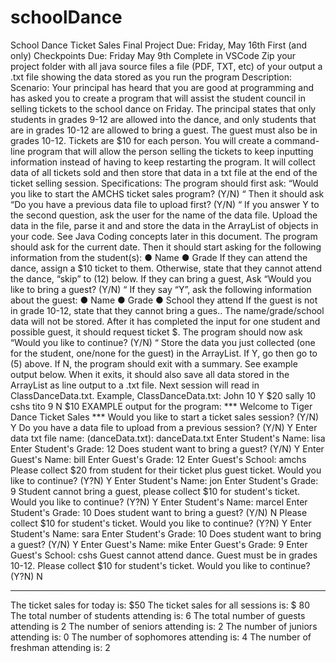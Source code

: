 # schoolDance
School Dance Ticket Sales
Final Project Due: Friday, May 16th
First (and only) Checkpoints Due: Friday May 9th
 Complete in VSCode
 Zip your project folder with
all java source files
a file (PDF, TXT, etc) of your output
 a .txt file showing the data stored as you run the program
Description:
Scenario: Your principal has heard that you are good at programming and has asked you to create
a program that will assist the student council in selling tickets to the school dance on Friday. The
principal states that only students in grades 9-12 are allowed into the dance, and only students that
are in grades 10-12 are allowed to bring a guest. The guest must also be in grades 10-12. Tickets
are $10 for each person.
You will create a command-line program that will allow the person selling the tickets to keep inputting
information instead of having to keep restarting the program. It will collect data of all tickets sold and
then store that data in a txt file at the end of the ticket selling session.
Specifications:
 The program should first ask: “Would you like to start the AMCHS ticket sales program? (Y/N) “
 Then it should ask “Do you have a previous data file to upload first? (Y/N) “
  If you answer Y to the second question, ask the user for the name of the data file.
Upload the data in the file, parse it and and store the data in the ArrayList of objects in your
code. See Java Coding concepts later in this document.
 The program should ask for the current date.
 Then it should start asking for the following information from the student(s):
● Name
● Grade
 If they can attend the dance, assign a $10 ticket to them. Otherwise, state that they cannot attend
the dance, “skip” to (12) below.
 If they can bring a guest, Ask “Would you like to bring a guest? (Y/N) “
 If they say “Y”, ask the following information about the guest:
● Name
● Grade
● School they attend
 If the guest is not in grade 10-12, state that they cannot bring a gues.. The name/grade/school
data will not be stored.
 After it has completed the input for one student and possible guest, it should request ticket $.
 The program should now ask “Would you like to continue? (Y/N) “
 Store the data you just collected (one for the student, one/none for the guest) in the ArrayList.
 If Y, go then go to (5) above. If N, the program should exit with a summary. See example output
below.
 When it exits, it should also save all data stored in the ArrayList as line output to a .txt file. Next
session will read in ClassDanceData.txt. Example, ClassDanceData.txt:
John 10 Y $20
sally 10 cshs
tito 9 N $10
EXAMPLE output for the program:
*** Welcome to Tiger Dance Ticket Sales ***
Would you like to start a ticket sales session? (Y/N) Y
Do you have a data file to upload from a previous session? (Y/N) Y
Enter data txt file name: (danceData.txt): danceData.txt
Enter Student's Name: lisa
Enter Student's Grade: 12
Does student want to bring a guest? (Y/N) Y
Enter Guest's Name: bill
Enter Guest's Grade: 12
Enter Guest's School: amchs
Please collect $20 from student for their ticket plus guest ticket.
Would you like to continue? (Y?N) Y
Enter Student's Name: jon
Enter Student's Grade: 9
Student cannot bring a guest, please collect $10 for student's ticket.
Would you like to continue? (Y?N) Y
Enter Student's Name: marcel
Enter Student's Grade: 10
Does student want to bring a guest? (Y/N) N
Please collect $10 for student's ticket.
Would you like to continue? (Y?N) Y
Enter Student's Name: sara
Enter Student's Grade: 10
Does student want to bring a guest? (Y/N) Y
Enter Guest's Name: mike
Enter Guest's Grade: 9
Enter Guest's School: cshs
Guest cannot attend dance. Guest must be in grades 10-12.
Please collect $10 for student's ticket.
Would you like to continue? (Y?N) N
************************************************
The ticket sales for today is: $50
The ticket sales for all sessions is: $ 80
The total number of students attending is: 6
The total number of guests attending is 2
The number of seniors attending is: 2
The number of juniors attending is: 0
The number of sophomores attending is: 4
The number of freshman attending is: 2